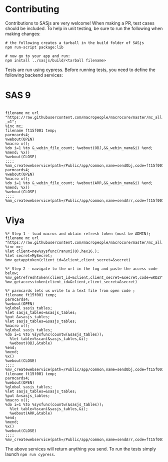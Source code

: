 # Contributing

Contributions to SASjs are very welcome!  When making a PR, test cases should be included.  To help in unit testing, be sure to run the following when making changes:

```
# the following creates a tarball in the build folder of SASjs
npm run-script package:lib

# now go to your app and run:
npm install ../sasjs/build/<tarball filename>
```

Tests are run using cypress.  Before running tests, you need to define the following backend services:

# SAS 9
```

filename mc url "https://raw.githubusercontent.com/macropeople/macrocore/master/mc_all.sas?_=1";
%inc mc;
filename ft15f001 temp;
parmcards4;
%webout(OPEN)
%macro x();
%do i=1 %to &_webin_file_count; %webout(OBJ,&&_webin_name&i) %end;
%mend; %x()
%webout(CLOSE)
;;;;
%mm_createwebservice(path=/Public/app/common,name=sendObj,code=ft15f001,replace=YES)
parmcards4;
%webout(OPEN)
%macro x();
%do i=1 %to &_webin_file_count; %webout(ARR,&&_webin_name&i) %end;
%mend; %x()
%webout(CLOSE)
;;;;
%mm_createwebservice(path=/Public/app/common,name=sendArr,code=ft15f001,replace=YES)

```

# Viya
```
%* Step 1 - load macros and obtain refresh token (must be ADMIN);
filename mc url "https://raw.githubusercontent.com/macropeople/macrocore/master/mc_all.sas";
%inc mc;
%let client=new%sysfunc(ranuni(0),hex16.);
%let secret=MySecret;
%mv_getapptoken(client_id=&client,client_secret=&secret)

%* Step 2 - navigate to the url in the log and paste the access code below;
%mv_getrefreshtoken(client_id=&client,client_secret=&secret,code=wKDZYTEPK6)
%mv_getaccesstoken(client_id=&client,client_secret=&secret)

%* parmcards lets us write to a text file from open code ;
filename ft15f001 temp;
parmcards4;
%webout(OPEN)
%global sasjs_tables;
%let sasjs_tables=&sasjs_tables;
%put &=sasjs_tables;
%let sasjs_tables=&sasjs_tables;
%macro x();
%global sasjs_tables;
%do i=1 %to %sysfunc(countw(&sasjs_tables));
  %let table=%scan(&sasjs_tables,&i);
  %webout(OBJ,&table)
%end;
%mend;
%x()
%webout(CLOSE)
;;;;
%mv_createwebservice(path=/Public/app/common,name=sendObj,code=ft15f001,replace=YES)
filename ft15f001 temp;
parmcards4;
%webout(OPEN)
%global sasjs_tables;
%let sasjs_tables=&sasjs_tables;
%put &=sasjs_tables;
%macro x();
%do i=1 %to %sysfunc(countw(&sasjs_tables));
  %let table=%scan(&sasjs_tables,&i);
  %webout(ARR,&table)
%end;
%mend;
%x()
%webout(CLOSE)
;;;;
%mv_createwebservice(path=/Public/app/common,name=sendArr,code=ft15f001,replace=YES)
```

The above services will return anything you send.  To run the tests simply launch `npm run cypress`.